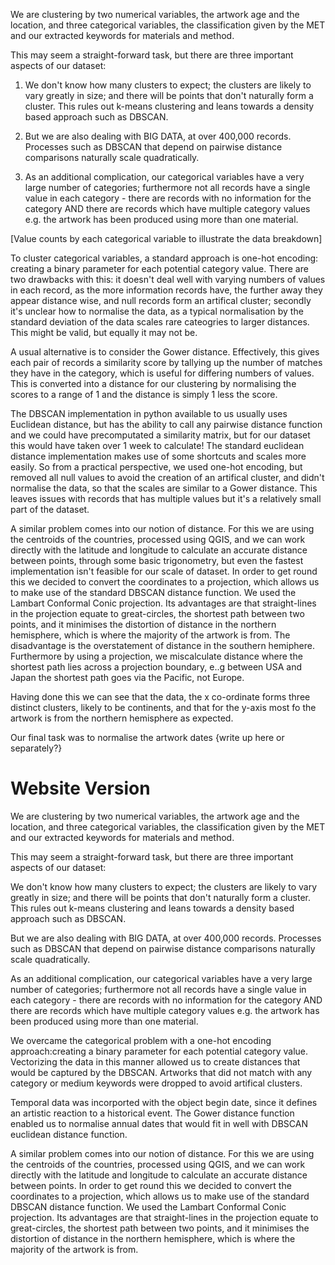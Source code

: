 We are clustering by two numerical variables, the artwork age and the location, and three categorical variables, the classification given by the MET and our extracted keywords for materials and method.

This may seem a straight-forward task, but there are three important aspects of our dataset:
1. We don't know how many clusters to expect; the clusters are likely to vary greatly in size; and there will be points that don't naturally form a cluster. This rules out k-means clustering and leans towards a density based approach such as DBSCAN. 

2. But we are also dealing with BIG DATA, at over 400,000 records. Processes such as DBSCAN that depend on pairwise distance comparisons naturally scale quadratically. 

3. As an additional complication, our categorical variables have a very large number of categories; furthermore not all records have a single value in each category - there are records with no information for the category AND there are records which have multiple category values e.g. the artwork has been produced using more than one material.

[Value counts by each categorical variable to illustrate the data breakdown]

To cluster categorical variables, a standard approach is one-hot encoding: creating a binary parameter for each potential category value. There are two drawbacks with this: it doesn't deal well with varying numbers of values in each record, as the more information records have, the further away they appear distance wise, and null records form an artifical cluster; secondly it's unclear how to normalise the data, as a typical normalisation by the standard deviation of the data scales rare cateogries to larger distances. This might be valid, but equally it may not be.

A usual alternative is to consider the Gower distance. Effectively, this gives each pair of records a similarity score by tallying up the number of matches they have in the category, which is useful for differing numbers of values. This is converted into a distance for our clustering by normalising the scores to a range of 1 and the distance is simply 1 less the score. 

The DBSCAN implementation in python available to us usually uses Euclidean distance, but has the ability to call any pairwise distance function and we could have precomputated a similarity matrix, but for our dataset this would have taken over 1 week to calculate! The standard euclidean distance implementation makes use of some shortcuts and scales more easily. So from a practical perspective, we used one-hot encoding, but removed all null values to avoid the creation of an artifical cluster, and didn't normalise the data, so that the scales are similar to a Gower distance. This leaves issues with records that has multiple values but it's a relatively small part of the dataset.

A similar problem comes into our notion of distance. For this we are using the centroids of the countries, processed using QGIS, and we can work directly with the latitude and longitude to calculate an accurate distance between points, through some basic trigonometry, but even the fastest implementation isn't feasible for our scale of dataset. In order to get round this we decided to convert the coordinates to a projection, which allows us to make use of the standard DBSCAN distance function. We used the Lambart Conformal Conic projection. Its advantages are that straight-lines in the projection equate to great-circles, the shortest path between two points, and it minimises the distortion of distance in the northern hemisphere, which is where the majority of the artwork is from. The disadvantage is the overstatement of distance in the southern hemiphere. Furthermore by using a projection, we miscalculate distance where the shortest path lies across a projection boundary, e..g between USA and Japan the shortest path goes via the Pacific, not Europe.

Having done this we can see that the data, the x co-ordinate forms three distinct clusters, likely to be continents, and that for the y-axis most fo the artwork is from the northern hemisphere as expected.

Our final task was to normalise the artwork dates {write up here or separately?}


# Website Version
We are clustering by two numerical variables, the artwork age and the location, and three categorical variables, the classification given by the MET and our extracted keywords for materials and method.

This may seem a straight-forward task, but there are three important aspects of our dataset:

We don't know how many clusters to expect; the clusters are likely to vary greatly in size; and there will be points that don't naturally form a cluster. This rules out k-means clustering and leans towards a density based approach such as DBSCAN.

But we are also dealing with BIG DATA, at over 400,000 records. Processes such as DBSCAN that depend on pairwise distance comparisons naturally scale quadratically.

As an additional complication, our categorical variables have a very large number of categories; furthermore not all records have a single value in each category - there are records with no information for the category AND there are records which have multiple category values e.g. the artwork has been produced using more than one material.

We overcame the categorical problem with a one-hot encoding approach:creating a binary parameter for each potential category value. Vectorizing the data in this manner allowed us to create distances that would be captured by the DBSCAN. Artworks that did not match with any category or medium keywords were dropped to avoid artifical clusters.   

Temporal data was incorported with the object begin date, since it defines an artistic reaction to a historical event. The Gower distance function enabled us to normalise annual dates that would fit in well with DBSCAN euclidean distance function. 

A similar problem comes into our notion of distance. For this we are using the centroids of the countries, processed using QGIS, and we can work directly with the latitude and longitude to calculate an accurate distance between points. In order to get round this we decided to convert the coordinates to a projection, which allows us to make use of the standard DBSCAN distance function. We used the Lambart Conformal Conic projection. Its advantages are that straight-lines in the projection equate to great-circles, the shortest path between two points, and it minimises the distortion of distance in the northern hemisphere, which is where the majority of the artwork is from.
